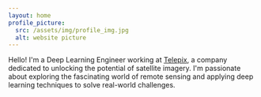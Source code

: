 ```yaml
---
layout: home
profile_picture:
  src: /assets/img/profile_img.jpg
  alt: website picture
---
```


<p>
  Hello! I'm a Deep Learning Engineer working at <a href="https://telepix.net/">Telepix</a>, a company dedicated to unlocking the potential of satellite imagery. I'm passionate about exploring the fascinating world of remote sensing and applying deep learning techniques to solve real-world challenges.
</p>


